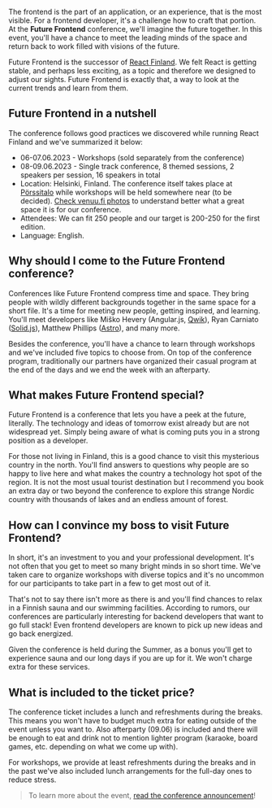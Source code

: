 The frontend is the part of an application, or an experience, that is the most visible. For a frontend developer, it's a challenge how to craft that portion. At the **Future Frontend** conference, we'll imagine the future together. In this event, you'll have a chance to meet the leading minds of the space and return back to work filled with visions of the future.

Future Frontend is the successor of [React Finland](https://react-finland.fi/). We felt React is getting stable, and perhaps less exciting, as a topic and therefore we designed to adjust our sights. Future Frontend is exactly that, a way to look at the current trends and learn from them.

## Future Frontend in a nutshell

The conference follows good practices we discovered while running React Finland and we've summarized it below:

* 06-07.06.2023 - Workshops (sold separately from the conference)
* 08-09.06.2023 - Single track conference, 8 themed sessions, 2 speakers per session, 16 speakers in total
* Location: Helsinki, Finland. The conference itself takes place at [Pörssitalo](http://porssitalo.fi/) while workshops will be held somewhere near (to be decided). [Check venuu.fi photos](https://venuu.fi/tilat/porssitalo) to understand better what a great space it is for our conference.
* Attendees: We can fit 250 people and our target is 200-250 for the first edition.
* Language: English.

## Why should I come to the Future Frontend conference?

Conferences like Future Frontend compress time and space. They bring people with wildly different backgrounds together in the same space for a short file. It's a time for meeting new people, getting inspired, and learning. You'll meet developers like Miško Hevery (Angular.js, [Qwik](https://qwik.builder.io/)), Ryan Carniato ([Solid.js](https://www.solidjs.com/)), Matthew Phillips ([Astro](https://astro.build/)), and many more.

Besides the conference, you'll have a chance to learn through workshops and we've included five topics to choose from. On top of the conference program, traditionally our partners have organized their casual program at the end of the days and we end the week with an afterparty.

## What makes Future Frontend special?

Future Frontend is a conference that lets you have a peek at the future, literally. The technology and ideas of tomorrow exist already but are not widespread yet. Simply being aware of what is coming puts you in a strong position as a developer.

For those not living in Finland, this is a good chance to visit this mysterious country in the north. You'll find answers to questions why people are so happy to live here and what makes the country a technology hot spot of the region. It is not the most usual tourist destination but I recommend you book an extra day or two beyond the conference to explore this strange Nordic country with thousands of lakes and an endless amount of forest.

## How can I convince my boss to visit Future Frontend?

In short, it's an investment to you and your professional development. It's not often that you get to meet so many bright minds in so short time. We've taken care to organize workshops with diverse topics and it's no uncommon for our participants to take part in a few to get most out of it.

That's not to say there isn't more as there is and you'll find chances to relax in a Finnish sauna and our swimming facilities. According to rumors, our conferences are particularly interesting for backend developers that want to go full stack! Even frontend developers are known to pick up new ideas and go back energized.

Given the conference is held during the Summer, as a bonus you'll get to experience sauna and our long days if you are up for it. We won't charge extra for these services.

## What is included to the ticket price?

The conference ticket includes a lunch and refreshments during the breaks. This means you won't have to budget much extra for eating outside of the event unless you want to. Also afterparty (09.06) is included and there will be enough to eat and drink not to mention lighter program (karaoke, board games, etc. depending on what we come up with).

For workshops, we provide at least refreshments during the breaks and in the past we've also included lunch arrangements for the full-day ones to reduce stress.

> To learn more about the event, [read the conference announcement](/blog/ff23/)!
